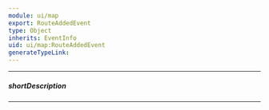 ```yaml
---
module: ui/map
export: RouteAddedEvent
type: Object
inherits: EventInfo
uid: ui/map:RouteAddedEvent
generateTypeLink: 
---
```

---
##### shortDescription
<!-- Description goes here -->

---
<!-- Description goes here -->